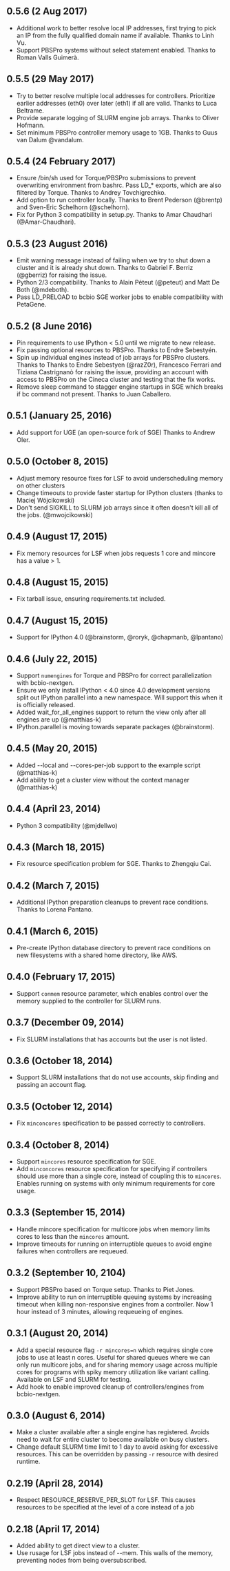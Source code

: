 ## 0.5.6 (2 Aug 2017)

- Additional work to better resolve local IP addresses, first trying to pick
  an IP from the fully qualified domain name if available. Thanks to Linh Vu.
- Support PBSPro systems without select statement enabled. Thanks to Roman Valls
  Guimerà.

## 0.5.5 (29 May 2017)

- Try to better resolve multiple local addresses for controllers. Prioritize
  earlier addresses (eth0) over later (eth1) if all are valid. Thanks to Luca Beltrame.
- Provide separate logging of SLURM engine job arrays. Thanks to Oliver Hofmann.
- Set minimum PBSPro controller memory usage to 1GB. Thanks to Guus van Dalum
  @vandalum.

## 0.5.4 (24 February 2017)
- Ensure /bin/sh used for Torque/PBSPro submissions to prevent overwriting
  environment from bashrc. Pass LD_* exports, which are also filtered by Torque.
  Thanks to Andrey Tovchigrechko.
- Add option to run controller locally. Thanks to Brent Pederson (@brentp) and
  Sven-Eric Schelhorn (@schelhorn).
- Fix for Python 3 compatibility in setup.py. Thanks to Amar Chaudhari
  (@Amar-Chaudhari).

## 0.5.3 (23 August 2016)

- Emit warning message instead of failing when we try to shut down a cluster and
  it is already shut down. Thanks to Gabriel F. Berriz (@gberriz) for raising
  the issue.
- Python 2/3 compatibility. Thanks to Alain Péteut (@peteut) and Matt De Both
  (@mdeboth).
- Pass LD_PRELOAD to bcbio SGE worker jobs to enable compatibility with
  PetaGene.

## 0.5.2 (8 June 2016)

- Pin requirements to use IPython < 5.0 until we migrate to new release.
- Fix passing optional resources to PBSPro. Thanks to Endre Sebestyén.
- Spin up individual engines instead of job arrays for PBSPro clusters. Thanks to
  Thanks to Endre Sebestyen (@razZ0r), Francesco Ferrari and Tiziana Castrignanò
  for raising the issue, providing an account with access to PBSPro on the Cineca
  cluster and testing that the fix works.
- Remove sleep command to stagger engine startups in SGE which breaks if bc
  command not present. Thanks to Juan Caballero.

## 0.5.1 (January 25, 2016)
- Add support for UGE (an open-source fork of SGE) Thanks to Andrew Oler.

## 0.5.0 (October 8, 2015)

- Adjust memory resource fixes for LSF to avoid underscheduling memory on other clusters
- Change timeouts to provide faster startup for IPython clusters (thanks to Maciej Wójcikowski)
- Don't send SIGKILL to SLURM job arrays since it often doesn't kill all of the jobs. (@mwojcikowski)

## 0.4.9 (August 17, 2015)

- Fix memory resources for LSF when jobs requests 1 core and mincore has a value > 1.

## 0.4.8 (August 15, 2015)

- Fix tarball issue, ensuring requirements.txt included.

## 0.4.7 (August 15, 2015)

- Support for IPython 4.0 (@brainstorm, @roryk, @chapmanb, @lpantano)

## 0.4.6 (July 22, 2015)
- Support `numengines` for Torque and PBSPro for correct parallelization with bcbio-nextgen.
- Ensure we only install IPython < 4.0 since 4.0 development versions split out IPython parallel
  into a new namespace. Will support this when it is officially released.
- Added wait_for_all_engines support to return the view only after all engines are up (@matthias-k)
- IPython.parallel is moving towards separate packages (@brainstorm).

## 0.4.5 (May 20, 2015)
- Added --local and --cores-per-job support to the example script (@matthias-k)
- Add ability to get a cluster view without the context manager (@matthias-k)

## 0.4.4 (April 23, 2014)
- Python 3 compatibility (@mjdellwo)

## 0.4.3 (March 18, 2015)

- Fix resource specification problem for SGE. Thanks to Zhengqiu Cai.

## 0.4.2 (March 7, 2015)

- Additional IPython preparation cleanups to prevent race conditions. Thanks to
  Lorena Pantano.

## 0.4.1 (March 6, 2015)

- Pre-create IPython database directory to prevent race conditions on
  new filesystems with a shared home directory, like AWS.

## 0.4.0 (February 17, 2015)

- Support `conmem` resource parameter, which enables control over the memory
  supplied to the controller for SLURM runs.

## 0.3.7 (December 09, 2014)

- Fix SLURM installations that has accounts but the user is not listed.

## 0.3.6 (October 18, 2014)

- Support SLURM installations that do not use accounts, skip finding and passing
  an account flag.

## 0.3.5 (October 12, 2014)

- Fix `minconcores` specification to be passed correctly to controllers.

## 0.3.4 (October 8, 2014)

- Support `mincores` resource specification for SGE.
- Add `minconcores` resource specification for specifying if controllers should
  use more than a single core, instead of coupling this to `mincores`. Enables
  running on systems with only minimum requirements for core usage.

## 0.3.3 (September 15, 2014)

- Handle mincore specification for multicore jobs when memory limits cores to
  less than the `mincores` amount.
- Improve timeouts for running on interruptible queues to avoid engine failures
  when controllers are requeued.

## 0.3.2 (September 10, 2104)

- Support PBSPro based on Torque setup. Thanks to Piet Jones.
- Improve ability to run on interruptible queuing systems by increasing timeout
  when killing non-responsive engines from a controller. Now 1 hour instead of 3
  minutes, allowing requeueing of engines.

## 0.3.1 (August 20, 2014)

- Add a special resource flag `-r mincores=n` which requires single core jobs to
  use at least n cores. Useful for shared queues where we can only run multicore
  jobs, and for sharing memory usage across multiple cores for programs with
  spiky memory utilization like variant calling. Available on LSF and SLURM for
  testing.
- Add hook to enable improved cleanup of controllers/engines from bcbio-nextgen.

## 0.3.0 (August 6, 2014)

- Make a cluster available after a single engine has registered. Avoids need to
  wait for entire cluster to become available on busy clusters.
- Change default SLURM time limit to 1 day to avoid asking for excessive
  resources. This can be overridden by passing `-r` resource with desired runtime.

## 0.2.19 (April 28, 2014)
- Respect RESOURCE_RESERVE_PER_SLOT for LSF. This causes resources to be specified
  at the level of a core instead of a job

## 0.2.18 (April 17, 2014)

- Added ability to get direct view to a cluster.
- Use rusage for LSF jobs instead of --mem. This walls of the memory, preventing nodes
  from being oversubscribed.
